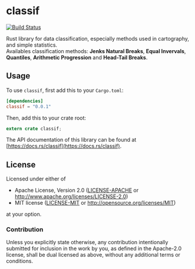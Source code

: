 # classif
[![Build Status](https://travis-ci.org/mthh/classif.svg?branch=master)](https://travis-ci.org/mthh/classif)


Rust library for data classification, especially methods used in cartography, and simple statistics.  
Availables classification methods: **Jenks Natural Breaks**, **Equal Invervals**, **Quantiles**, **Arithmetic Progression** and **Head-Tail Breaks**.


## Usage

To use `classif`, first add this to your `Cargo.toml`:

```toml
[dependencies]
classif = "0.0.1"
```

Then, add this to your crate root:

```rust
extern crate classif;
```

The API documentation of this library can be found at [https://docs.rs/classif](https://docs.rs/classif).

## License

Licensed under either of

 * Apache License, Version 2.0 ([LICENSE-APACHE](LICENSE-APACHE) or http://www.apache.org/licenses/LICENSE-2.0)
 * MIT license ([LICENSE-MIT](LICENSE-MIT) or http://opensource.org/licenses/MIT)

at your option.

### Contribution

Unless you explicitly state otherwise, any contribution intentionally submitted
for inclusion in the work by you, as defined in the Apache-2.0 license, shall be dual licensed as above, without any
additional terms or conditions.
